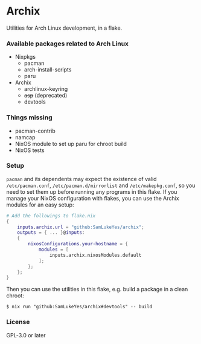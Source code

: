 # Archix
Utilities for Arch Linux development, in a flake.

### Available packages related to Arch Linux
- Nixpkgs
    - pacman
    - arch-install-scripts
    - paru
- Archix
    - archlinux-keyring
    - ~~asp~~ (deprecated)
    - devtools

### Things missing
- pacman-contrib
- namcap
- NixOS module to set up paru for chroot build
- NixOS tests

### Setup
`pacman` and its dependents may expect the existence of valid `/etc/pacman.conf`, `/etc/pacman.d/mirrorlist` and `/etc/makepkg.conf`, so you need to set them up before running any programs in this flake. If you manage your NixOS configuration with flakes, you can use the Archix modules for an easy setup:

```nix
# Add the followings to flake.nix
{
    inputs.archix.url = "github:SamLukeYes/archix";
    outputs = { ... }@inputs:
    {
        nixosConfigurations.your-hostname = {
            modules = [
                inputs.archix.nixosModules.default
            ];
        };
    };
}
```

Then you can use the utilities in this flake, e.g. build a package in a clean chroot:

```command
$ nix run "github:SamLukeYes/archix#devtools" -- build
```

### License
GPL-3.0 or later